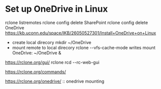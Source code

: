 # Set up OneDrive in Linux 

rclone listremotes
rclone config delete SharePoint
rclone config delete OneDrive
https://kb.uconn.edu/space/IKB/26050527301/Install+OneDrive+on+Linux


- create local direcory
mkdir ~/OneDrive
- mount remote to local direcory 
rclone --vfs-cache-mode writes mount OneDrive: ~/OneDrive &

https://rclone.org/gui/
rclone rcd --rc-web-gui

https://rclone.org/commands/

https://rclone.org/onedrive/ :: onedrive mounting

